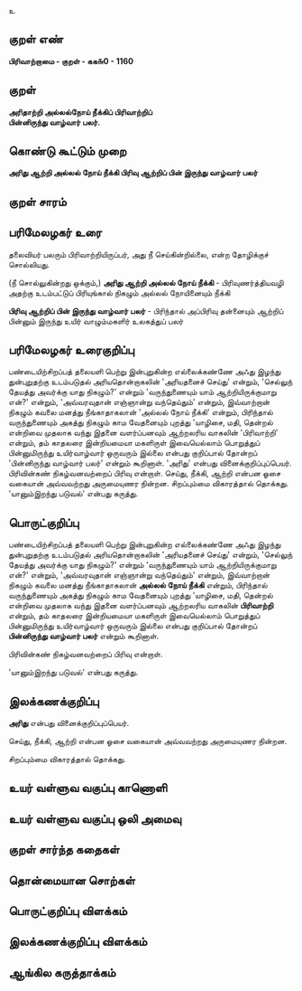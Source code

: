 உ

## குறள் எண் 

**பிரிவாற்றாமை - குறள் - கக௬0 - 1160**

## குறள் 

**அரிதாற்றி அல்லல்நோய் நீக்கிப் பிரிவாற்றிப்  
பின்னிருந்து வாழ்வார் பலர்.**

## கொண்டு கூட்டும் முறை

**அரிது ஆற்றி அல்லல் நோய் நீக்கி பிரிவு ஆற்றிப் பின் இருந்து வாழ்வார் பலர்**

## குறள் சாரம் 


## பரிமேலழகர் உரை

தலைவியர் பலரும் பிரிவாற்றியிருப்பர், அது நீ செய்கின்றில்லை, என்ற தோழிக்குச் சொல்லியது. 

(நீ சொல்லுகின்றது ஒக்கும்,) **அரிது ஆற்றி அல்லல் நோய் நீக்கி** - பிரிவுணர்த்தியவழி அதற்கு உடம்பட்டுப் பிரியுங்கால் நிகழும் அல்லல் நோயினையும் நீக்கி 

**பிரிவு ஆற்றிப் பின் இருந்து வாழ்வார் பலர்** - பிரிந்தால் அப்பிரிவு தன்னையும் ஆற்றிப் பின்னும் இருந்து உயிர் வாழும்மகளிர் உலகத்துப் பலர்

## பரிமேலழகர் உரைகுறிப்பு   

பண்டையிற்சிறப்பத் தலையளி பெற்று இன்புறுகின்ற எல்லைக்கண்ணே அஃது இழந்து துன்புறுதற்கு உடம்படுதல் அரியதொன்றாகலின் 'அரியதனைச் செய்து' என்றும், 'செல்லுந் தேயத்து அவர்க்கு யாது நிகழும்?' என்றும் 'வருந்துணையும் யாம் ஆற்றியிருக்குமாறு என்?' என்றும், 'அவ்வரவுதான் எஞ்ஞான்று வந்தெய்தும்' என்றும், இவ்வாற்றான் நிகழும் கவலை மனத்து நீங்காதாகலான் 'அல்லல் நோய் நீக்கி' என்றும், பிரிந்தால் வருந்துணையும் அகத்து நிகழும் காம வேதனையும் புறத்து 'யாழிசை, மதி, தென்றல் என்றிவை முதலாக வந்து இதனை வளர்ப்பனவும் ஆற்றலரிய வாகலின் 'பிரிவாற்றி' என்றும், தம் காதலரை இன்றியமையா மகளிருள் இவையெல்லாம் பொறுத்துப் பின்னுமிருந்து உயிர்வாழ்வார் ஒருவரும் இல்லை என்பது குறிப்பால் தோன்றப் 'பின்னிருந்து வாழ்வார் பலர்' என்றும் கூறினாள். 'அரிது' என்பது வினைக்குறிப்புப்பெயர். பிரிவின்கண் நிகழ்வனவற்றைப் பிரிவு என்றாள். செய்து, நீக்கி, ஆற்றி என்பன ஓசை வகையான் அவ்வவற்றது அருமையுணர நின்றன. சிறப்பும்மை விகாரத்தால் தொக்கது. 'யானும்இறந்து படுவல்' என்பது கருத்து.

## பொருட்குறிப்பு 

பண்டையிற்சிறப்பத் தலையளி பெற்று இன்புறுகின்ற எல்லைக்கண்ணே அஃது இழந்து துன்புறுதற்கு உடம்படுதல் அரியதொன்றாகலின் 'அரியதனைச் செய்து' என்றும், 'செல்லுந் தேயத்து அவர்க்கு யாது நிகழும்?' என்றும் 'வருந்துணையும் யாம் ஆற்றியிருக்குமாறு என்?' என்றும், 'அவ்வரவுதான் எஞ்ஞான்று வந்தெய்தும்' என்றும், இவ்வாற்றான் நிகழும் கவலை மனத்து நீங்காதாகலான் **அல்லல் நோய் நீக்கி** என்றும், பிரிந்தால் வருந்துணையும் அகத்து நிகழும் காம வேதனையும் புறத்து 'யாழிசை, மதி, தென்றல் என்றிவை முதலாக வந்து இதனை வளர்ப்பனவும் ஆற்றலரிய வாகலின் **பிரிவாற்றி** என்றும், தம் காதலரை இன்றியமையா மகளிருள் இவையெல்லாம் பொறுத்துப் பின்னுமிருந்து உயிர்வாழ்வார் ஒருவரும் இல்லை என்பது குறிப்பால் தோன்றப் **பின்னிருந்து வாழ்வார் பலர்** என்றும் கூறினாள்.

பிரிவின்கண் நிகழ்வனவற்றைப் பிரிவு என்றாள்.

'யானும்இறந்து படுவல்' என்பது கருத்து.

## இலக்கணக்குறிப்பு  

**அரிது** என்பது வினைக்குறிப்புப்பெயர்.

செய்து, நீக்கி, ஆற்றி என்பன ஓசை வகையான் அவ்வவற்றது அருமையுணர நின்றன. 

சிறப்பும்மை விகாரத்தால் தொக்கது.

## உயர் வள்ளுவ வகுப்பு காணொளி


## உயர் வள்ளுவ வகுப்பு ஒலி அமைவு 

 
## குறள் சார்ந்த கதைகள் 


## தொன்மையான சொற்கள்


## பொருட்குறிப்பு விளக்கம்


## இலக்கணக்குறிப்பு விளக்கம்


## ஆங்கில கருத்தாக்கம் 


